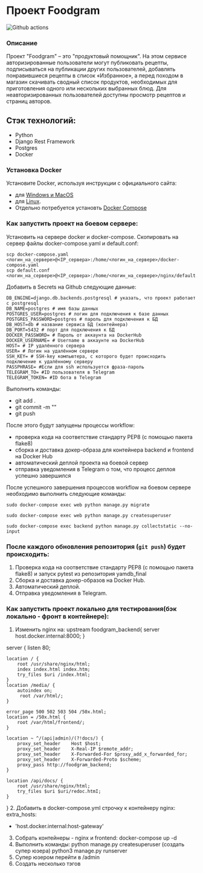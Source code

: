 # Проект Foodgram
![Github actions](https://github.com/Elena-Rom/foodgram-project-react/actions/workflows/main.yml/badge.svg)


### Описание
Проект "Foodgram" – это "продуктовый помощник". На этом сервисе авторизированные пользователи могут публиковать рецепты, подписываться на публикации других пользователей, добавлять понравившиеся рецепты в список «Избранное», а перед походом в магазин скачивать сводный список продуктов, необходимых для приготовления одного или нескольких выбранных блюд. Для неавторизированных пользователей доступны просмотр рецептов и страниц авторов. 

## Стэк технологий:
- Python
- Django Rest Framework
- Postgres
- Docker

### Установка Docker
Установите Docker, используя инструкции с официального сайта:
- для [Windows и MacOS](https://www.docker.com/products/docker-desktop)
- для [Linux](https://docs.docker.com/engine/install/ubuntu/). 
- Отдельно потребуется установть [Docker Compose](https://docs.docker.com/compose/install/)

### Как запустить проект на боевом сервере:

Установить на сервере docker и docker-compose.
Скопировать на сервер файлы docker-compose.yaml и default.conf:
```
scp docker-compose.yaml <логин_на_сервере>@<IP_сервера>:/home/<логин_на_сервере>/docker-compose.yaml
scp default.conf <логин_на_сервере>@<IP_сервера>:/home/<логин_на_сервере>/nginx/default.conf
```
Добавить в Secrets на Github следующие данные:
```
DB_ENGINE=django.db.backends.postgresql # указать, что проект работает с postgresql
DB_NAME=postgres # имя базы данных
POSTGRES_USER=postgres # логин для подключения к базе данных
POSTGRES_PASSWORD=postgres # пароль для подключения к БД
DB_HOST=db # название сервиса БД (контейнера) 
DB_PORT=5432 # порт для подключения к БД
DOCKER_PASSWORD= # Пароль от аккаунта на DockerHub
DOCKER_USERNAME= # Username в аккаунте на DockerHub
HOST= # IP удалённого сервера
USER= # Логин на удалённом сервере
SSH_KEY= # SSH-key компьютера, с которого будет происходить подключение к удалённому серверу
PASSPHRASE= #Если для ssh используется фраза-пароль
TELEGRAM_TO= #ID пользователя в Telegram
TELEGRAM_TOKEN= #ID бота в Telegram
```

Выполнить команды:
* git add .
* git commit -m "<commit>"
* git push

После этого будут запущены процессы workflow:
* проверка кода на соответствие стандарту PEP8 (с помощью пакета flake8)
* сборка и доставка докер-образа для контейнера backend и frontend на Docker Hub
* автоматический деплой проекта на боевой сервер
* отправка уведомления в Telegram о том, что процесс деплоя успешно завершился

После успешного завершения процессов workflow на боевом сервере необходимо выполнить следующие команды:
```
sudo docker-compose exec web python manage.py migrate
```
```
sudo docker-compose exec web python manage.py createsuperuser
```
```
sudo docker-compose exec backend python manage.py collectstatic --no-input 
```
  
### После каждого обновления репозитория (`git push`) будет происходить:
1. Проверка кода на соответствие стандарту PEP8 (с помощью пакета flake8) и запуск pytest из репозитория yamdb_final
2. Сборка и доставка докер-образов на Docker Hub.
3. Автоматический деплой.
4. Отправка уведомления в Telegram.

### Как запустить проект локально для тестирования(бэк локально - фронт в контейнере):
1. Изменить nginx на:
upstream foodgram_backend{
    server host.docker.internal:8000;
}

server {
    listen 80;

    location / {
        root /usr/share/nginx/html;
        index index.html index.htm;
        try_files $uri /index.html;
    }
    location /media/ {
        autoindex on;
         root /var/html/;
    }

    error_page 500 502 503 504 /50x.html;
    location = /50x.html {
        root /var/html/frontend/;
    }

    location ~ ^/(api|admin)/(?!docs/) {
        proxy_set_header    Host $host;
        proxy_set_header    X-Real-IP $remote_addr;
        proxy_set_header    X-Forwarded-For $proxy_add_x_forwarded_for;
        proxy_set_header    X-Forwarded-Proto $scheme;
        proxy_pass http://foodgram_backend;
    }

    location /api/docs/ {
        root /usr/share/nginx/html;
        try_files $uri $uri/redoc.htmI;
    }
}
2. Добавить в docker-compose.yml строчку к контейнеру nginx:
extra_hosts:
  - 'host.docker.internal:host-gateway'
3. Собрать контейнеры - nginx и frontend:  docker-compose up -d 
4. Выполнить команды: 
 python manage.py createsuperuser (создать супер юзера)
 python3 manage.py runserver
5. Супер юзером перейти в <local host>/admin
6. Создать несколько тэгов

